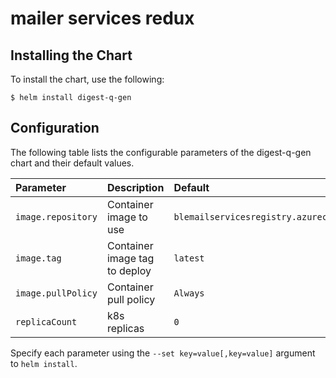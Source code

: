# mailer services redux

## Installing the Chart

To install the chart, use the following:

```console
$ helm install digest-q-gen
```

## Configuration

The following table lists the configurable parameters of the digest-q-gen chart and
their default values.

| Parameter                   | Description                                 | Default
|:----------------------------|:--------------------------------------------|:---------------------------------------------------|
| `image.repository`          | Container image to use                      | `blemailservicesregistry.azurecr.io/blcloudmailer` |
| `image.tag`                 | Container image tag to deploy               | `latest`                                           |
| `image.pullPolicy`          | Container pull policy                       | `Always`                                           |
| `replicaCount`              | k8s replicas                                | `0`                                                |


Specify each parameter using the `--set key=value[,key=value]` argument to
`helm install`.

